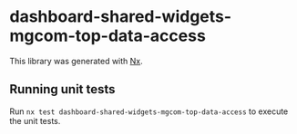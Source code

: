 # dashboard-shared-widgets-mgcom-top-data-access

This library was generated with [Nx](https://nx.dev).

## Running unit tests

Run `nx test dashboard-shared-widgets-mgcom-top-data-access` to execute the unit tests.
